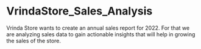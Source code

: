 # VrindaStore_Sales_Analysis
Vrinda Store wants to create an annual sales report for 2022. For that we are analyzing sales data to gain actionable insights that will help in growing the sales of the store.
